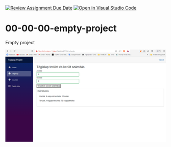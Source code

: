 [![Review Assignment Due Date](https://classroom.github.com/assets/deadline-readme-button-24ddc0f5d75046c5622901739e7c5dd533143b0c8e959d652212380cedb1ea36.svg)](https://classroom.github.com/a/Uqo7grL4)
[![Open in Visual Studio Code](https://classroom.github.com/assets/open-in-vscode-718a45dd9cf7e7f842a935f5ebbe5719a5e09af4491e668f4dbf3b35d5cca122.svg)](https://classroom.github.com/online_ide?assignment_repo_id=12246751&assignment_repo_type=AssignmentRepo)
# 00-00-00-empty-project
Empty project

![image](https://github.com/2023-2024-CSARP-Desktop/csarp-blazor-mvvm-01-02-00-dilog-squere-szt2makpet/blob/main/K%C3%A9perny%C5%91k%C3%A9p%202023-10-08%20185732.png)
